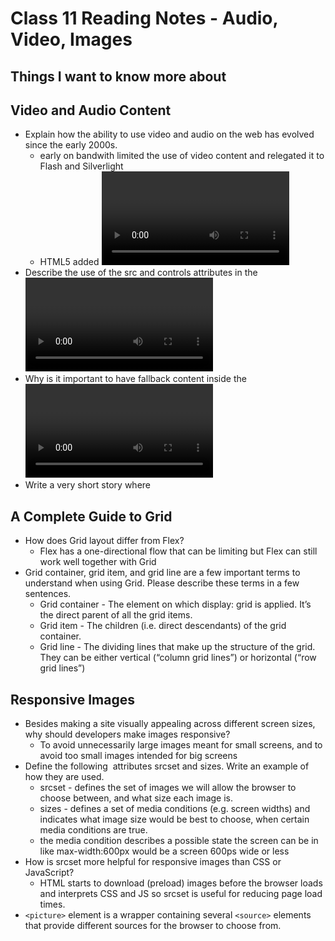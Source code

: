 # Class 11 Reading Notes - Audio, Video, Images

## Things I want to know more about

## Video and Audio Content

- Explain how the ability to use video and audio on the web has evolved since the early 2000s.
  - early on bandwith limited the use of video content and relegated it to Flash and Silverlight
  - HTML5 added <Video> and <audio> elements and new JS APIs for controlling them.  
- Describe the use of the src and controls attributes in the <video> element.
  - src (source) attribute contains path to the video you want to embed
  - controls attribute includes the browsers own control interface
- Why is it important to have fallback content inside the <video> element?
  - the paragraph inside the <video> element is displayed if the browser doesn's support it
  - you can put a link to the video file so the user can access it in some way if browser doesn't support it
- Write a very short story where <audio> and <video> are characters.
  - Video Bear invited his sister the Audio hedgehog on an adventure. They went to HTML land to explore the rich landscape of embedded media. They realized they had most of the same features in HTML land like `autoplay`, `loop`, `muted`, and `preload`. Audio Hedgehog realized she didn't have `width` and `height` attributes or a `poster` to display but she was just fine with that. She was a bit of an audiophile herself so she didn't have a use for those things. Video Bear and Audio Hedgehog fell down a rabbit hole of codecs and file formats and got entangled in a web of patent law that put limits on how far they could wander. They were able to complete their adventure in HTML land and made it safely back to BrowserVille just in time for dinner.  

## A Complete Guide to Grid

- How does Grid layout differ from Flex?
  - Flex has a one-directional flow that can be limiting but Flex can still work well together with Grid
- Grid container, grid item, and grid line are a few important terms to understand when using Grid. Please describe these terms in a few sentences.
  - Grid container - The element on which display: grid is applied. It’s the direct parent of all the grid items.
  - Grid item - The children (i.e. direct descendants) of the grid container.
  - Grid line - The dividing lines that make up the structure of the grid. They can be either vertical (“column grid lines”) or horizontal (“row grid lines”)

## Responsive Images

- Besides making a site visually appealing across different screen sizes, why should developers make images responsive?
  - To avoid unnecessarily large images meant for small screens, and to avoid too small images intended for big screens
- Define the following <img> attributes srcset and sizes. Write an example of how they are used.
  - srcset - defines the set of images we will allow the browser to choose between, and what size each image is.
  - sizes - defines a set of media conditions (e.g. screen widths) and indicates what image size would be best to choose, when certain media conditions are true. 
  - the media condition describes a possible state the screen can be in like max-width:600px would be a screen 600ps wide or less
- How is srcset more helpful for responsive images than CSS or JavaScript?
  - HTML starts to download (preload) images before the browser loads and interprets CSS and JS so srcset is useful for reducing page load times. 
- `<picture>` element is a wrapper containing several `<source>` elements that provide different sources for the browser to choose from.
